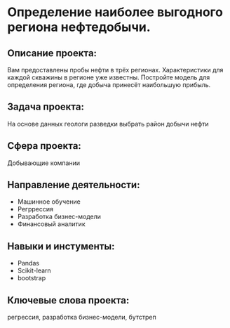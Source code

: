# Определение наиболее выгодного региона нефтедобычи.
## Описание проекта:
Вам предоставлены пробы нефти в трёх регионах. Характеристики для каждой скважины в регионе уже известны. Постройте модель для определения региона, где добыча принесёт наибольшую прибыль.
## Задача проекта:
На основе данных геологи разведки выбрать район добычи нефти
## Сфера проекта:
Добывающие компании
## Направление деятельности:
- Машинное обучение
- Регррессия
- Разработка бизнес-модели
- Финансовый аналитик
## Навыки и инстументы:
- Pandas
- Scikit-learn
- bootstrap
## Ключевые слова проекта:
регрессия, разработка бизнес-модели, бутстреп
